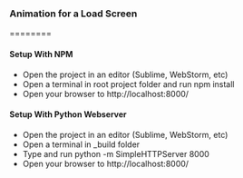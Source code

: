 ### Animation for a Load Screen
========
#### Setup With NPM
- Open the project in an editor (Sublime, WebStorm, etc)
- Open a terminal in root project folder and run npm install
- Open your browser to http://localhost:8000/

#### Setup With Python Webserver
- Open the project in an editor (Sublime, WebStorm, etc)
- Open a terminal in _build folder
- Type and run python -m SimpleHTTPServer 8000
- Open your browser to http://localhost:8000/
